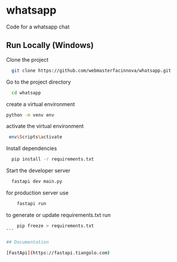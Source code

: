 # whatsapp

Code for a whatsapp chat

## Run Locally (Windows)

Clone the project

```bash
  git clone https://github.com/webmasterfacinnova/whatsapp.git
```

Go to the project directory

```bash
  cd whatsapp
```

create a virtual environment

```bash
python -m venv env
```

activate the virtual environment

```bash
 env\Scripts\activate
```

Install dependencies

```bash
  pip install -r requirements.txt
```

Start the developer server

```bash
  fastapi dev main.py
```

for production server use

```bash
    fastapi run
```

to generate or update requirements.txt run

````bash
    pip freeze > requirements.txt
```

## Documentation

[FastApi](https://fastapi.tiangolo.com)

````
